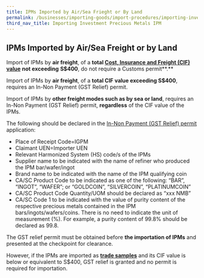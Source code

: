 ```yaml
---
title: IPMs Imported by Air/Sea Frieght or By Land
permalink: /businesses/importing-goods/import-procedures/importing-investment-precious-metals-ipms/IPMS-imported-by-air-sea-freight-or-land
third_nav_title: Importing Investment Precious Metals IPM
---
```



## IPMs Imported by Air/Sea Freight or by Land

Import of IPMs by **air freight**, of a **total [Cost, Insurance and Freight (CIF) value](/businesses/valuation-duties-taxes-fees/establishing-customs-value-for-imports/establishing-the-customs-value)** **not exceeding** **S$400**, do not require a Customs permit**.**

Import of IPMs by **air freight**, of a **total CIF value exceeding S$400**, requires an In-Non Payment (GST Relief) permit.

Import of IPMs by **other freight modes such as by sea or land**, requires an In-Non Payment (GST Relief) permit, **regardless** of the CIF value of the IPMs.

The following should be declared in the [In-Non Payment (GST Relief) permit](/importing-goods/import-procedures/types-of-import-permits) application:

-   Place of Receipt Code=IGPM
-   Claimant UEN=Importer UEN
-   Relevant Harmonized System (HS) code/s of the IPMs
-   Supplier name to be indicated with the name of refiner who produced the IPM bar/wafer/ingot
-   Brand name to be indicated with the name of the IPM qualifying coin
-   CA/SC Product Code to be indicated as one of the following: “BAR”, “INGOT”, “WAFER”; or “GOLDCOIN”, “SILVERCOIN”, “PLATINUMCOIN”
-   CA/SC Product Code Quantity/UOM should be declared as “xxx NMB”
-   CA/SC Code 1 to be indicated with the value of purity content of the respective precious metals contained in the IPM bars/ingots/wafers/coins. There is no need to indicate the unit of measurement (%). For example, a purity content of 99.8% should be declared as 99.8.

The GST relief permit must be obtained before **the importation of IPMs** and presented at the checkpoint for clearance.

However, if the IPMs are imported as [**trade samples**](/businesses/importing-goods/import-procedures/importing-trade-samples) and its CIF value is below or equivalent to S$400, GST relief is granted and no permit is required for importation.
